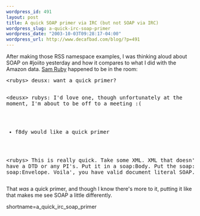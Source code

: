 ```yaml
--- 
wordpress_id: 491
layout: post
title: A quick SOAP primer via IRC (but not SOAP via IRC)
wordpress_slug: a-quick-irc-soap-primer
wordpress_date: "2003-10-03T09:28:17-04:00"
wordpress_url: http://www.decafbad.com/blog/?p=491
---
```

<p>
After making those RSS namespace examples, I was thinking aloud about
SOAP on #joiito yesterday and how it compares to what I did with the Amazon
data.  <a href="http://www.intertwingly.com">Sam Ruby</a>
happened to be in the room:
</p>
<pre>&lt;rubys&gt; deusx: want a quick primer?

&lt;deusx&gt; rubys: I'd love one, though unfortunately at the moment,
I'm about to be off to a meeting :(

* f8dy would like a quick primer

&lt;rubys&gt; This is really quick.  Take some XML.  XML that doesn't
have a DTD or any PI's.  Put it in a soap:Body.  Put the soap:Body in
a soap:Envelope.  Voila', you have valid document literal SOAP.</pre>
<p>
That <i>was</i> a quick primer, and though I know there's more to
it, putting it like that makes me see SOAP a little differently.
</p>
<!--more-->
shortname=a_quick_irc_soap_primer
